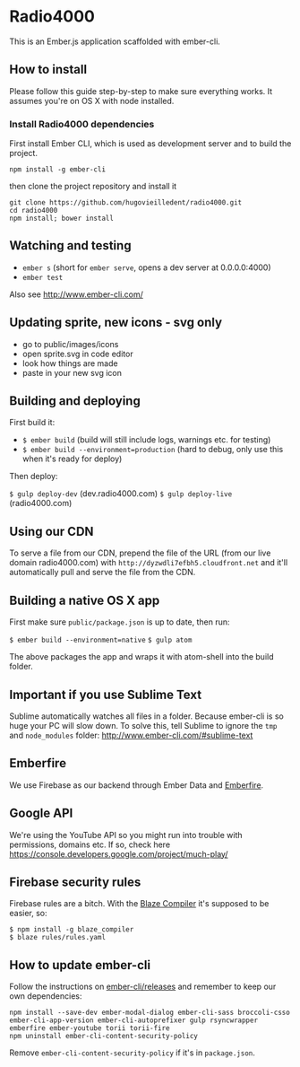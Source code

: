 # Radio4000

This is an Ember.js application scaffolded with ember-cli.

## How to install

Please follow this guide step-by-step to make sure everything works. It assumes you're on OS X with node installed.

### Install Radio4000 dependencies

First install Ember CLI, which is used as development server and to build the project.

`npm install -g ember-cli`

then clone the project repository and install it

```
git clone https://github.com/hugovieilledent/radio4000.git
cd radio4000
npm install; bower install
```

## Watching and testing

- `ember s`  (short for `ember serve`, opens a dev server at 0.0.0.0:4000)
- `ember test`

Also see http://www.ember-cli.com/

## Updating sprite, new icons - svg only

- go to public/images/icons
- open sprite.svg in code editor
- look how things are made
- paste in your new svg icon

## Building and deploying

First build it:

- `$ ember build` (build will still include logs, warnings etc. for testing)
- `$ ember build --environment=production` (hard to debug, only use this when it's ready for deploy)

Then deploy:

`$ gulp deploy-dev` (dev.radio4000.com)
`$ gulp deploy-live` (radio4000.com)

## Using our CDN

To serve a file from our CDN, prepend the file of the URL (from our live domain radio4000.com) with `http://dyzwdli7efbh5.cloudfront.net` and it'll automatically pull and serve the file from the CDN.

## Building a native OS X app

First make sure `public/package.json` is up to date, then run:

`$ ember build --environment=native`
`$ gulp atom`

The above packages the app and wraps it with atom-shell into the build folder.

## Important if you use Sublime Text

Sublime automatically watches all files in a folder. Because ember-cli is so huge your PC will slow down. To solve this, tell Sublime to ignore the `tmp` and `node_modules` folder: http://www.ember-cli.com/#sublime-text

## Emberfire

We use Firebase as our backend through Ember Data and [Emberfire](https://github.com/firebase/emberfire).

## Google API

We're using the YouTube API so you might run into trouble with permissions, domains etc. If so, check here https://console.developers.google.com/project/much-play/

## Firebase security rules

Firebase rules are a bitch. With the [Blaze Compiler](https://github.com/firebase/blaze_compiler) it's supposed to be easier, so:

```
$ npm install -g blaze_compiler
$ blaze rules/rules.yaml
```

## How to update ember-cli

Follow the instructions on [ember-cli/releases](https://github.com/ember-cli/ember-cli/releases) and remember to keep our own dependencies:

```
npm install --save-dev ember-modal-dialog ember-cli-sass broccoli-csso ember-cli-app-version ember-cli-autoprefixer gulp rsyncwrapper emberfire ember-youtube torii torii-fire
npm uninstall ember-cli-content-security-policy
```

Remove `ember-cli-content-security-policy` if it's in `package.json`.

